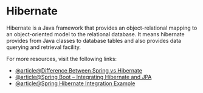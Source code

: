 # Hibernate

Hibernate is a Java framework that provides an object-relational mapping to an object-oriented model to the relational database. It means hibernate provides from Java classes to database tables and also provides data querying and retrieval facility.

For more resources, visit the following links:

- [@article@Difference Between Spring vs Hibernate](https://www.educba.com/spring-vs-hibernate/)
- [@article@Spring Boot – Integrating Hibernate and JPA](https://www.geeksforgeeks.org/spring-boot-integrating-hibernate-and-jpa/)
- [@article@Spring Hibernate Integration Example](https://www.digitalocean.com/community/tutorials/spring-hibernate-integration-example-tutorial)
